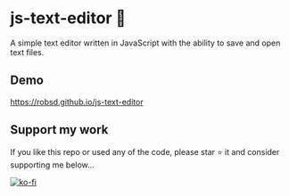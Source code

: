 # js-text-editor 📄

A simple text editor written in JavaScript with the ability to save and open text files.

## Demo

https://robsd.github.io/js-text-editor

## Support my work

If you like this repo or used any of the code, please star ⭐ it and consider supporting me below...

[![ko-fi](https://ko-fi.com/img/githubbutton_sm.svg)](https://ko-fi.com/F1F34TIDQ)